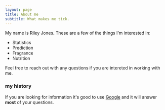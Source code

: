 ```yaml
---
layout: page
title: About me
subtitle: What makes me tick. 
---
```


My name is Riley Jones. These are a few of the things I'm interested in:

- Statistics
- Prediction
- Fragrance
- Nutrition


Feel free to reach out with any questions if you are intereted in working with me. 

### my history

If you are looking for information it's good to use [Google](http://www.google.com) and it will answer **most** of your questions.
